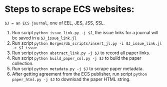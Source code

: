 # Steps to scrape ECS websites:

`$J = an ECS journal`, one of EEL, JES, JSS, SSL.

1. Run script `python issue_link.py -j $J`, the issue links for a journal will be saved in a `$J_issue_link.jl`
2. Run script `python Borges/db_scripts/insert_jl.py -i $J_issue_link.jl -c $J_issue`
3. Run script `python abstract_link.py -j $J` to record all paper links.
4. Run script `python build_paper_col.py -j $J` to build the paper collection.
5. Run script `python metadata.py -j $J` to scrape paper metadata.
6. After getting agreement from the ECS publisher, run script `python paper_html.py -j $J` to download the paper
HTML string.